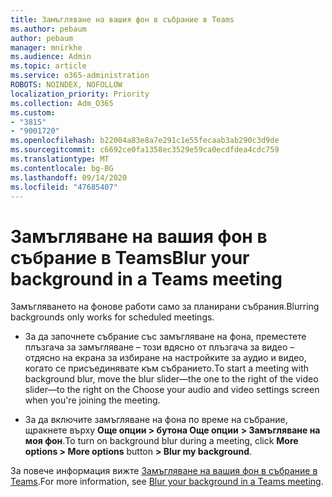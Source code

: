 ```yaml
---
title: Замъгляване на вашия фон в събрание в Teams
ms.author: pebaum
author: pebaum
manager: mnirkhe
ms.audience: Admin
ms.topic: article
ms.service: o365-administration
ROBOTS: NOINDEX, NOFOLLOW
localization_priority: Priority
ms.collection: Adm_O365
ms.custom:
- "3815"
- "9001720"
ms.openlocfilehash: b22004a83e8a7e291c1e55fecaab3ab290c3d9de
ms.sourcegitcommit: c6692ce0fa1358ec3529e59ca0ecdfdea4cdc759
ms.translationtype: MT
ms.contentlocale: bg-BG
ms.lasthandoff: 09/14/2020
ms.locfileid: "47685407"
---
```

# <a name="blur-your-background-in-a-teams-meeting"></a><span data-ttu-id="2d8d1-102">Замъгляване на вашия фон в събрание в Teams</span><span class="sxs-lookup"><span data-stu-id="2d8d1-102">Blur your background in a Teams meeting</span></span>

<span data-ttu-id="2d8d1-103">Замъгляването на фонове работи само за планирани събрания.</span><span class="sxs-lookup"><span data-stu-id="2d8d1-103">Blurring backgrounds only works for scheduled meetings.</span></span>

- <span data-ttu-id="2d8d1-104">За да започнете събрание със замъгляване на фона, преместете плъзгача за замъгляване – този вдясно от плъзгача за видео – отдясно на екрана за избиране на настройките за аудио и видео, когато се присъединявате към събранието.</span><span class="sxs-lookup"><span data-stu-id="2d8d1-104">To start a meeting with background blur, move the blur slider—the one to the right of the video slider—to the right on the Choose your audio and video settings screen when you're joining the meeting.</span></span>

- <span data-ttu-id="2d8d1-105">За да включите замъгляване на фона по време на събрание, щракнете върху **Още опции > бутона Още опции** **> Замъгляване на моя фон**.</span><span class="sxs-lookup"><span data-stu-id="2d8d1-105">To turn on background blur during a meeting, click **More options > More options** button **> Blur my background**.</span></span>

<span data-ttu-id="2d8d1-106">За повече информация вижте [Замъгляване на вашия фон в събрание в Teams](https://support.office.com/article/Blur-your-background-in-a-Teams-meeting-f77a2381-443a-499d-825e-509a140f4780).</span><span class="sxs-lookup"><span data-stu-id="2d8d1-106">For more information, see [Blur your background in a Teams meeting](https://support.office.com/article/Blur-your-background-in-a-Teams-meeting-f77a2381-443a-499d-825e-509a140f4780).</span></span>
